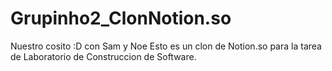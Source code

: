 # Grupinho2_ClonNotion.so
Nuestro cosito :D con Sam y Noe
Esto es un clon de Notion.so para la tarea de Laboratorio de Construccion de Software.
